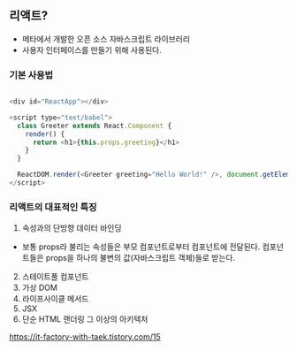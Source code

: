 ## 리액트?

- 메타에서 개발한 오픈 소스 자바스크립트 라이브러리
- 사용자 인터페이스를 만들기 위해 사용된다.

### 기본 사용법

```JavaScript

<div id="ReactApp"></div>

<script type="text/babel">
  class Greeter extends React.Component {
    render() {
      return <h1>{this.props.greeting}</h1>
    }
  }

  ReactDOM.render(<Greeter greeting="Hello World!" />, document.getElementById('ReactApp'));
</script>

```

### 리액트의 대표적인 특징

1. 속성과의 단방향 데이터 바인딩
  - 보통 props라 불리는 속성들은 부모 컴포넌트로부터 컴포넌트에 전달된다. 컴포넌트들은 props을 하나의 불변의 값(자바스크립트 객체)들로 받는다.
2. 스테이트풀 컴포넌트
3. 가상 DOM
4. 라이프사이클 메서드
5. JSX
6. 단순 HTML 랜더링 그 이상의 아키텍처


https://it-factory-with-taek.tistory.com/15
